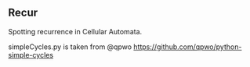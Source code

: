 ## Recur

Spotting recurrence in Cellular Automata.

simpleCycles.py is taken from @qpwo https://github.com/qpwo/python-simple-cycles

